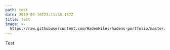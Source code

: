 ```yaml
---
path: test
date: 2019-03-16T23:11:38.137Z
title: Test
image: >-
  https://raw.githubusercontent.com/HadenHiles/hadens-portfolio/master/static/assets/avocobar.png
---
```

Test
